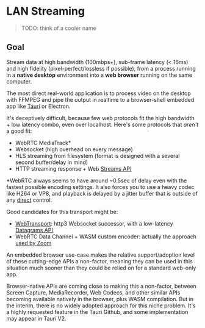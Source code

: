 # LAN Streaming

> TODO: think of a cooler name

## Goal

Stream data at high bandwidth (100mbps+), sub-frame latency (< 16ms) and high fidelity
(pixel-perfect/lossless if possible), from a process running in a **native desktop**
environment into a **web browser** running on the same computer.

The most direct real-world application is to process video on the desktop with
FFMPEG and pipe the output in realtime to a browser-shell embedded app like
[Tauri](https://tauri.app/) or Electron.

It's deceptively difficult, because few web protocols fit the high bandwidth +
low latency combo, even over localhost. Here's some protocols that _aren't_ a good fit:

- WebRTC MediaTrack*
- Websocket (high overhead on every message)
- HLS streaming from filesystem (format is designed with a several second
  buffer/delay in mind)
- HTTP streaming response + Web [Streams API](https://developer.mozilla.org/en-US/docs/Web/API/Streams_API)

*WebRTC always seems to have around ~0.5sec of delay even with the fastest possible
encoding settings. It also forces you to use a heavy codec like H264 or VP8, and playback is delayed by a
jitter buffer that is outside of any
[direct](https://www.google.com/search?q=playoutDelayHint) control.

Good candidates for this transport might be:

- [WebTransport](https://developer.mozilla.org/en-US/docs/Web/API/WebTransport):
  http3 Websocket successor, with a low-latency [Datagrams
  API](https://developer.mozilla.org/en-US/docs/Web/API/WebTransport/datagrams)
- WebRTC Data Channel + WASM custom encoder: actually the approach [used by Zoom](https://youtu.be/99FqwKka6mg)

An embedded browser use-case makes the relative support/adoption level of these
cutting-edge APIs a non-factor, meaning they can be used in this situation much
sooner than they could be relied on for a standard web-only app.

Browser-native APIs are coming close to making this a non-factor, between Screen
Capture, MediaRecorder, Web Codecs, and other similar APIs becoming available
natively in the browser, plus WASM compilation. But in the interim,
there is no widely adopted approach for this niche problem. It's a highly
requested feature in the Tauri Github, and some implementation may appear in
Tauri V2.

